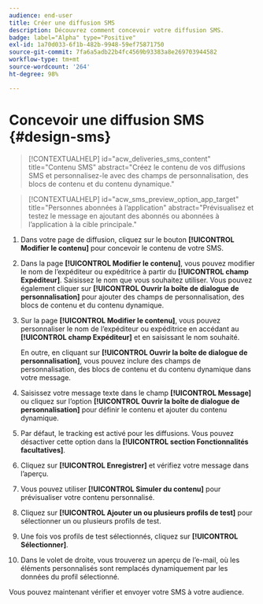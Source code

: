 ```yaml
---
audience: end-user
title: Créer une diffusion SMS
description: Découvrez comment concevoir votre diffusion SMS.
badge: label="Alpha" type="Positive"
exl-id: 1a70d033-6f1b-482b-9948-59ef75871750
source-git-commit: 7fa6a5adb22b4fc4569b93383a8e269703944582
workflow-type: tm+mt
source-wordcount: '264'
ht-degree: 98%

---
```


# Concevoir une diffusion SMS {#design-sms}

>[!CONTEXTUALHELP]
>id="acw_deliveries_sms_content"
>title="Contenu SMS"
>abstract="Créez le contenu de vos diffusions SMS et personnalisez-le avec des champs de personnalisation, des blocs de contenu et du contenu dynamique."

>[!CONTEXTUALHELP]
>id="acw_sms_preview_option_app_target"
>title="Personnes abonnées à l’application"
>abstract="Prévisualisez et testez le message en ajoutant des abonnés ou abonnées à l’application à la cible principale."

1. Dans votre page de diffusion, cliquez sur le bouton **[!UICONTROL Modifier le contenu]** pour concevoir le contenu de votre SMS.

1. Dans la page **[!UICONTROL Modifier le contenu]**, vous pouvez modifier le nom de l’expéditeur ou expéditrice à partir du **[!UICONTROL champ Expéditeur]**. Saisissez le nom que vous souhaitez utiliser. Vous pouvez également cliquer sur **[!UICONTROL Ouvrir la boîte de dialogue de personnalisation]** pour ajouter des champs de personnalisation, des blocs de contenu et du contenu dynamique.

1. Sur la page **[!UICONTROL Modifier le contenu]**, vous pouvez personnaliser le nom de l’expéditeur ou expéditrice en accédant au **[!UICONTROL champ Expéditeur]** et en saisissant le nom souhaité.

   En outre, en cliquant sur **[!UICONTROL Ouvrir la boîte de dialogue de personnalisation]**, vous pouvez inclure des champs de personnalisation, des blocs de contenu et du contenu dynamique dans votre message.

1. Saisissez votre message texte dans le champ **[!UICONTROL Message]** ou cliquez sur l’option **[!UICONTROL Ouvrir la boîte de dialogue de personnalisation]** pour définir le contenu et ajouter du contenu dynamique.

1. Par défaut, le tracking est activé pour les diffusions. Vous pouvez désactiver cette option dans la **[!UICONTROL section Fonctionnalités facultatives]**.

1. Cliquez sur **[!UICONTROL Enregistrer]** et vérifiez votre message dans l’aperçu.

1. Vous pouvez utiliser **[!UICONTROL Simuler du contenu]** pour prévisualiser votre contenu personnalisé.

1. Cliquez sur **[!UICONTROL Ajouter un ou plusieurs profils de test]** pour sélectionner un ou plusieurs profils de test.

1. Une fois vos profils de test sélectionnés, cliquez sur **[!UICONTROL Sélectionner]**.

1. Dans le volet de droite, vous trouverez un aperçu de l’e-mail, où les éléments personnalisés sont remplacés dynamiquement par les données du profil sélectionné.

Vous pouvez maintenant vérifier et envoyer votre SMS à votre audience.
